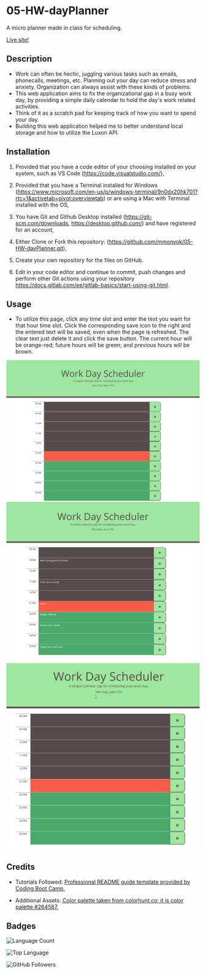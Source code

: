 # 05-HW-dayPlanner
A micro planner made in class for scheduling.

[Live site!](https://mmonyok.github.io/05-HW-dayPlanner/)

## Description
- Work can often be hectic, juggling various tasks such as emails, phonecalls, meetings, etc. Planning out your day can reduce stress and anxiety. Organization can always assist with these kinds of problems.
- This web application aims to fix the organizational gap in a busy work day, by providing a simple daily calendar to hold the day's work related activities.
- Think of it as a scratch pad for keeping track of how you want to spend your day.
- Building this web application helped me to better understand local storage and how to utilize the Luxon API.

## Installation
1. Provided that you have a code editor of your choosing installed on your system, such as VS Code (https://code.visualstudio.com/),

2. Provided that you have a Terminal installed for Windows (https://www.microsoft.com/en-us/p/windows-terminal/9n0dx20hk701?rtc=1&activetab=pivot:overviewtab) or are using a Mac with Terminal installed with the OS,

3. You have Git and Github Desktop installed (https://git-scm.com/downloads, https://desktop.github.com/) and have registered for an account,

4. Either Clone or Fork this repository: (https://github.com/mmonyok/05-HW-dayPlanner.git),

5. Create your own repository for the files on GitHub.

6. Edit in your code editor and continue to commit, push changes and perform other Git actions using your repository https://docs.gitlab.com/ee/gitlab-basics/start-using-git.html.

## Usage
- To utilize this page, click any time slot and enter the text you want for that hour time slot. Click the corresponding save icon to the right and the entered text will be saved, even when the page is refreshed. The clear text just delete it and click the save button. The current hour will be orange-red; future hours will be green; and previous hours will be brown.

![Screenshot of finished project.](./images/screenshot.png)
![Screenshot showing planner in use.](./images/screenshot2.png)
![GIF of web application.](images/dayPlannerGIF.gif)

## Credits
- Tutorials Followed:
[Professional README guide template provided by Coding Boot Camp.](https://github.com/coding-boot-camp)

- Additional Assets:
[Color palette taken from colorhunt.co; it is color palette #264587.](https://colorhunt.co/palette/282007)

## Badges
![Language Count](https://img.shields.io/github/languages/count/mmonyok/05-HW-dayPlanner?color=blueviolet&label=Repo%20Language%20Count&logo=GitHub&logoColor=blueviolet&style=plastic)

![Top Language](https://img.shields.io/github/languages/top/mmonyok/05-HW-dayPlanner?color=blue&logo=GitHub&logoColor=blue&style=plastic)

![GitHub Followers](https://img.shields.io/github/followers/mmonyok?color=success&logo=GitHub&logoColor=success&style=plastic)